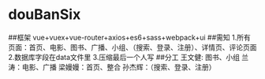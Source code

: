 # douBanSix
##框架
vue+vuex+vue-router+axios+es6+sass+webpack+ui
##需知
1.所有页面：首页、电影、图书、广播、小组、（搜索、登录、注册）、详情页、评论页面
2.数据库字段在data文件里
3.压缩最后一个人写
##分工
王文健: 图书、小组
兰涛：电影、广播
梁嫚嫚：首页、整合
孙杰辉：（搜索、登录、注册）